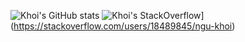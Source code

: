 ![Khoi's GitHub stats](https://github-readme-stats.vercel.app/api?username=ngu-khoi&count_private=true&show_icons=true&theme=dracula)
![Khoi's StackOverflow](https://github-readme-stackoverflow.vercel.app/?userID=18489845)](https://stackoverflow.com/users/18489845/ngu-khoi)
